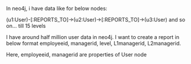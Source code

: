 In neo4j, i have data like for below nodes:

(u1:User)-[:REPORTS_TO]->(u2:User)->[:REPORTS_TO]->(u3:User) and so on... till 15 levels

I have around half million user data in neo4j. I want to create a report in below format
employeeid, managerid, level, L1managerid, L2managerid.

Here, employeeid, managerid are properties of User node